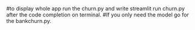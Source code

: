 #to display whole app run the churn.py and write streamlit run churn.py after the code completion on terminal.
#If you only need the model go for the bankchurn.py.
